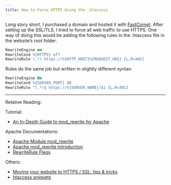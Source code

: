 ```yaml
---
title: How to Force HTTPS Using the .htaccess
---
```


Long story short, I purchased a domain and hosted it with [FastComet](https://www.fastcomet.com/). After setting up the SSL/TLS, I tried to force all web traffic to use HTTPS. One way of doing this would be adding the following rules in the .htaccess file in the website’s root folder.

```apache
RewriteEngine on
RewriteCond %{HTTPS} off
RewriteRule (.*) https://%{HTTP_HOST}%{REQUEST_URI} [L,R=301]
```

Rules do the same job but written in slightly different syntax:

```apache
RewriteEngine On 
RewriteCond %{SERVER_PORT} 80 
RewriteRule ^(.*)$ https://%{SERVER_NAME}/$1 [L,R=301]
```

---

Relative Reading:

Tutorial:
- [An In-Depth Guide to mod_rewrite for Apache](https://code.tutsplus.com/tutorials/an-in-depth-guide-to-mod_rewrite-for-apache--net-6708)

Apache Documentations:
- [Apache Module mod_rewrite](https://httpd.apache.org/docs/current/mod/mod_rewrite.html)
- [Apache mod_rewrite Introduction](https://httpd.apache.org/docs/current/rewrite/intro.html)
- [RewriteRule Flags](https://httpd.apache.org/docs/current/rewrite/flags.html)

Others:
- [Moving your website to HTTPS / SSL: tips & tricks](https://yoast.com/moving-your-website-to-https-ssl-tips-tricks/)
- [htaccess snippets](https://css-tricks.com/snippets/htaccess/)